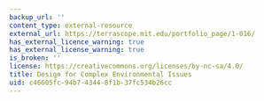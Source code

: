 ```yaml
---
backup_url: ''
content_type: external-resource
external_url: https://terrascope.mit.edu/portfolio_page/1-016/
has_external_licence_warning: true
has_external_license_warning: true
is_broken: ''
license: https://creativecommons.org/licenses/by-nc-sa/4.0/
title: Design for Complex Environmental Issues
uid: c46605fc-94b7-4344-8f1b-37fc534b26cc
---
```

